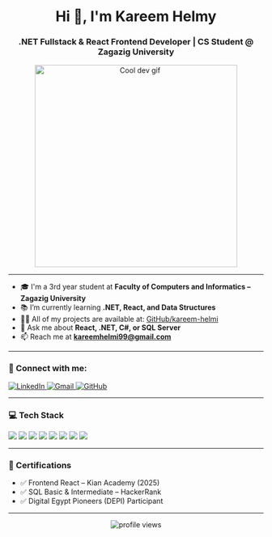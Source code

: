 <h1 align="center">Hi 👋, I'm Kareem Helmy</h1>
<h3 align="center">.NET Fullstack & React Frontend Developer | CS Student @ Zagazig University</h3>

<p align="center">
  <img src="https://media.giphy.com/media/L1R1tvI9svkIWwpVYr/giphy.gif" width="400" alt="Cool dev gif">
</p>

---

- 🎓 I'm a 3rd year student at **Faculty of Computers and Informatics – Zagazig University**  
- 📚 I’m currently learning **.NET, React, and Data Structures**  
- 👨‍💻 All of my projects are available at: [GitHub/kareem-helmi](https://github.com/kareem-helmi)  
- 💬 Ask me about **React, .NET, C#, or SQL Server**  
- 📫 Reach me at **kareemhelmi99@gmail.com**

---

### 🔗 Connect with me:
<p align="left">
  <a href="https://www.linkedin.com/in/eng-kareem-helmy/" target="_blank">
    <img src="https://img.shields.io/badge/LinkedIn-0077B5?style=for-the-badge&logo=linkedin&logoColor=white" alt="LinkedIn">
  </a>
  <a href="mailto:kareemhelmi99@gmail.com" target="_blank">
    <img src="https://img.shields.io/badge/Email-D14836?style=for-the-badge&logo=gmail&logoColor=white" alt="Gmail">
  </a>
  <a href="https://github.com/kareem-helmi" target="_blank">
    <img src="https://img.shields.io/badge/GitHub-100000?style=for-the-badge&logo=github&logoColor=white" alt="GitHub">
  </a>
</p>

---

### 💻 Tech Stack
<p align="left">
  <img src="https://img.shields.io/badge/C%23-239120?style=for-the-badge&logo=c-sharp&logoColor=white" />
  <img src="https://img.shields.io/badge/.NET-512BD4?style=for-the-badge&logo=dotnet&logoColor=white" />
  <img src="https://img.shields.io/badge/React-20232A?style=for-the-badge&logo=react&logoColor=61DAFB" />
  <img src="https://img.shields.io/badge/JavaScript-F7DF1E?style=for-the-badge&logo=javascript&logoColor=black" />
  <img src="https://img.shields.io/badge/HTML-E34F26?style=for-the-badge&logo=html5&logoColor=white" />
  <img src="https://img.shields.io/badge/CSS-1572B6?style=for-the-badge&logo=css3&logoColor=white" />
  <img src="https://img.shields.io/badge/Bootstrap-563D7C?style=for-the-badge&logo=bootstrap&logoColor=white" />
  <img src="https://img.shields.io/badge/SQL%20Server-CC2927?style=for-the-badge&logo=microsoftsqlserver&logoColor=white" />
</p>

---

### 🏅 Certifications
- ✅ Frontend React – Kian Academy (2025)  
- ✅ SQL Basic & Intermediate – HackerRank  
- ✅ Digital Egypt Pioneers (DEPI) Participant  

---

<p align="center">
  <img src="https://komarev.com/ghpvc/?username=kareem-helmi&label=Profile%20views&color=0e75b6&style=flat" alt="profile views" />
</p>
